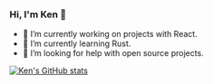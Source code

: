 ### Hi, I'm Ken 👋

- 🔭 I’m currently working on projects with React.
- 🌱 I’m currently learning Rust.
- 🤔 I’m looking for help with open source projects.

[![Ken's GitHub stats](https://github-readme-stats.vercel.app/api?username=ken-HH24)](https://github.com/anuraghazra/github-readme-stats)

<!--
**Ken-HH24/ken-HH24** is a ✨ _special_ ✨ repository because its `README.md` (this file) appears on your GitHub profile.

Here are some ideas to get you started:

- 🔭 I’m currently working on ...
- 🌱 I’m currently learning ...
- 👯 I’m looking to collaborate on ...
- 🤔 I’m looking for help with ...
- 💬 Ask me about ...
- 📫 How to reach me: ...
- 😄 Pronouns: ...
- ⚡ Fun fact: ...
-->
